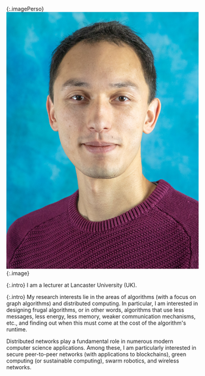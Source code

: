 {:.imagePerso}
![Personal Picture](assets/images/recent-bio-photo.JPG){:.image}



{:.intro}
I am a lecturer at Lancaster University (UK). 

{:.intro}
My research interests lie in the areas of algorithms (with a focus on graph algorithms) and distributed computing. In particular, I am interested in designing frugal algorithms, or in other words, algorithms that use less messages, less energy, less memory, weaker communication mechanisms, etc., and finding out when this must come at the cost of the algorithm's runtime. 

Distributed networks play a fundamental role in numerous modern computer science applications. Among these, I am particularly interested in secure peer-to-peer networks (with applications to blockchains), green computing (or sustainable computing), swarm robotics, and wireless networks.

